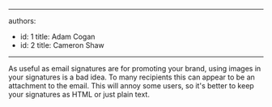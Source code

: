 

---
authors:
  - id: 1
    title: Adam Cogan
  - id: 2
    title: Cameron Shaw
---




<span class='intro'> As useful as email signatures are for promoting your brand, using images in your signatures is a bad idea. To many recipients this can appear to be an attachment to the email. This will annoy some users, so it's better to keep your signatures as HTML or just plain text.
 </span>




